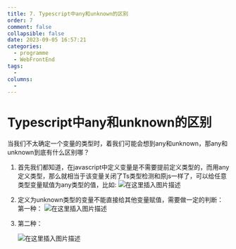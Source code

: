 ```yaml
---
title: 7. Typescript中any和unknown的区别
order: 7
comment: false
collapsible: false
date: 2023-09-05 16:57:21
categories: 
  - programme
  - WebFrontEnd
tags: 
  - 
columns: 
  - 
---
```

# Typescript中any和unknown的区别
当我们不太确定一个变量的类型时，着我们可能会想到any和unknown，那any和unknown到底有什么区别哪？
1. 首先我们都知道，在javascript中定义变量是不需要提前定义类型的，而用any定义类型，那么就相当于该变量关闭了Ts类型检测和原js一样了，可以给任意类型变量赋值为any类型的值，比如:
  ![在这里插入图片描述](https://img-blog.csdnimg.cn/278b2d956ee946c3b5d409bdf047d09d.png)

 2. 定义为unknown类型的变量不能直接给其他变量赋值，需要做一定的判断：
     第一种：
     ![在这里插入图片描述](https://img-blog.csdnimg.cn/e481a1e848384ad392315719b1e262d7.png)

 3.  第二种：

     ![在这里插入图片描述](https://img-blog.csdnimg.cn/48330fc2c0e44452a778df3c282e6069.png)

